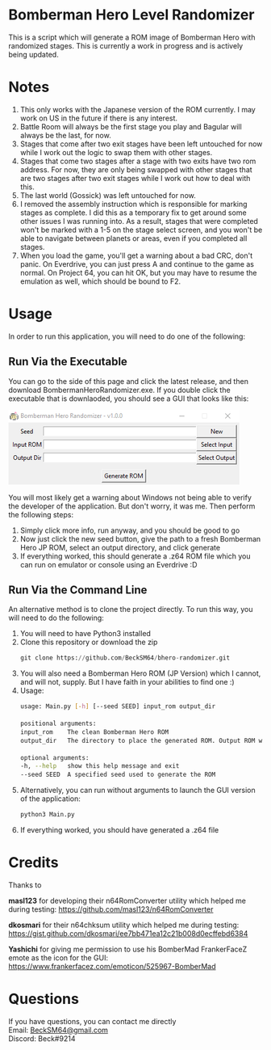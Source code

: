 # Bomberman Hero Level Randomizer
This is a script which will generate a ROM image of Bomberman Hero with randomized stages. This is currently a work in progress and is actively being updated.

# Notes
1. This only works with the Japanese version of the ROM currently. I may work on US in the future if there is any interest.
2. Battle Room will always be the first stage you play and Bagular will always be the last, for now.
3. Stages that come after two exit stages have been left untouched for now while I work out the logic to swap them with other stages.
4. Stages that come two stages after a stage with two exits have two rom address. For now, they are only being swapped with other stages that are two stages after two exit stages while I work out how to deal with this.
5. The last world (Gossick) was left untouched for now.
6. I removed the assembly instruction which is responsible for marking stages as complete. I did this as a temporary fix to get around some other issues I was running into. As a result, stages that were completed won't be marked with a 1-5 on the stage select screen, and you won't be able to navigate between planets or areas, even if you completed all stages.
7. When you load the game, you'll get a warning about a bad CRC, don't panic. On Everdrive, you can just press A and continue to the game as normal. On Project 64, you can hit OK, but you may have to resume the emulation as well, which should be bound to F2.

# Usage
In order to run this application, you will need to do one of the following:

## Run Via the Executable
You can go to the side of this page and click the latest release, and then download BombermanHeroRandomizer.exe. If you double click the executable that is downlaoded, you should see a GUI that looks like this:

   ![alt text](https://github.com/BeckSM64/bhero-randomizer/blob/main/Assets/bheroRandomizerGui.png?raw=true)

You will most likely get a warning about Windows not being able to verify the developer of the application. But don't worry, it was me. Then perform the following steps:
1. Simply click more info, run anyway, and you should be good to go
2. Now just click the new seed button, give the path to a fresh Bomberman Hero JP ROM, select an output directory, and click generate
3. If everything worked, this should generate a .z64 ROM file which you can run on emulator or console using an Everdrive :D

## Run Via the Command Line
An alternative method is to clone the project directly. To run this way, you will need to do the following:
1. You will need to have Python3 installed
2. Clone this repository or download the zip  
   ```python
   git clone https://github.com/BeckSM64/bhero-randomizer.git
   ```
3. You will also need a Bomberman Hero ROM (JP Version) which I cannot, and will not, supply. But I have faith in your abilities to find one :)
4. Usage:
   ```bash
   usage: Main.py [-h] [--seed SEED] input_rom output_dir

   positional arguments:
   input_rom    The clean Bomberman Hero ROM
   output_dir   The directory to place the generated ROM. Output ROM will be named <input_rom>.rando.z64

   optional arguments:
   -h, --help   show this help message and exit
   --seed SEED  A specified seed used to generate the ROM
   ```
5. Alternatively, you can run without arguments to launch the GUI version of the application:
   ```python
   python3 Main.py
   ```
6. If everything worked, you should have generated a .z64 file

# Credits
Thanks to

**masl123** for developing their n64RomConverter utility which helped me during testing: https://github.com/masl123/n64RomConverter

**dkosmari** for their n64chksum utility which helped me during testing: https://gist.github.com/dkosmari/ee7bb471ea12c21b008d0ecffebd6384

**Yashichi** for giving me permission to use his BomberMad FrankerFaceZ emote as the icon for the GUI: https://www.frankerfacez.com/emoticon/525967-BomberMad

# Questions
If you have questions, you can contact me directly  
Email: BeckSM64@gmail.com  
Discord: Beck#9214